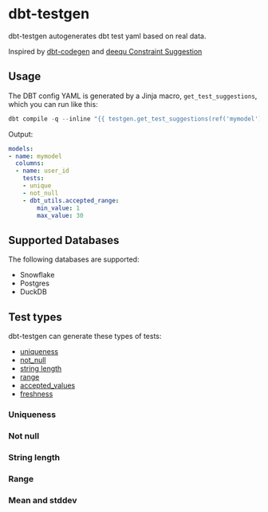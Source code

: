 # dbt-testgen

dbt-testgen autogenerates dbt test yaml based on real data.

Inspired by [dbt-codegen]() and [deequ Constraint Suggestion](https://github.com/awslabs/deequ/blob/master/src/main/scala/com/amazon/deequ/examples/constraint_suggestion_example.md)

## Usage
The DBT config YAML is generated by a Jinja macro, `get_test_suggestions`, which you can run like this:
```powershell
dbt compile -q --inline "{{ testgen.get_test_suggestions(ref('mymodel')) }}"
```
Output:
```yaml
models:
- name: mymodel
  columns:
  - name: user_id
    tests:
    - unique
    - not_null
    - dbt_utils.accepted_range:
        min_value: 1
        max_value: 30
```

## Supported Databases
The following databases are supported:
- Snowflake
- Postgres
- DuckDB

## Test types
dbt-testgen can generate these types of tests:
- [uniqueness](#uniqueness)
- [not_null](#not-null)
- [string length](#string-length)
- [range](#range)
- [accepted_values](#accepted-values)
- [freshness](#freshness)

### Uniqueness

### Not null

### String length

### Range

### Mean and stddev


###
